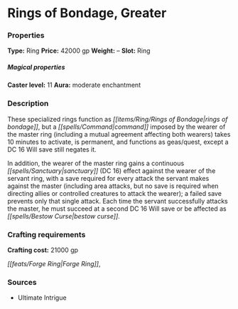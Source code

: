 ﻿---
Title: "Rings of Bondage, Greater"
Type: "Ring"
Price: "42000 gp"
Weight: "–"
Slot: "Ring"
Caster level: "11"
Aura: "moderate enchantment"
Description: |
  "These specialized rings function as _rings of bondage_, but a command imposed by the wearer of the master ring (including a mutual agreement affecting both wearers) takes 10 minutes to activate, is permanent, and functions as _geas/quest_, except a DC 16 Will save still negates it.
  In addition, the wearer of the master ring gains a continuous _sanctuary_ (DC 16) effect against the wearer of the servant ring, with a save required for every attack the servant makes against the master (including area attacks, but no save is required when directing allies or controlled creatures to attack the wearer); a failed save prevents only that single attack. Each time the servant successfully attacks the master, he must succeed at a second DC 16 Will save or be affected as _bestow curse_."
Crafting cost: "21000 gp"
Sources: "['Ultimate Intrigue']"
---

# Rings of Bondage, Greater

### Properties

**Type:** Ring **Price:** 42000 gp **Weight:** – **Slot:** Ring

##### Magical properties

**Caster level:** 11 **Aura:** moderate enchantment

### Description

These specialized rings function as _[[items/Ring/Rings of Bondage|rings of bondage]]_, but a _[[spells/Command|command]]_ imposed by the wearer of the master ring (including a mutual agreement affecting both wearers) takes 10 minutes to activate, is permanent, and functions as geas/quest, except a DC 16 Will save still negates it.

In addition, the wearer of the master ring gains a continuous _[[spells/Sanctuary|sanctuary]]_ (DC 16) effect against the wearer of the servant ring, with a save required for every attack the servant makes against the master (including area attacks, but no save is required when directing allies or controlled creatures to attack the wearer); a failed save prevents only that single attack. Each time the servant successfully attacks the master, he must succeed at a second DC 16 Will save or be affected as _[[spells/Bestow Curse|bestow curse]]_.

### Crafting requirements

**Crafting cost:** 21000 gp

_[[feats/Forge Ring|Forge Ring]]_,

### Sources

* Ultimate Intrigue
